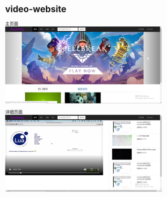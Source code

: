 # video-website

主页面  
![Image text](https://github.com/Kubernatess/video-website/blob/master/SnapShot.png)
  
详细页面  
![Image text](https://github.com/Kubernatess/video-website/blob/master/SnapShot2.png)

